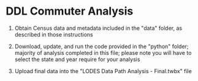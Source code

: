 # DDL Commuter Analysis

1) Obtain Census data and metadata included in the "data" folder, as described in those instructions

2) Download, update, and run the code provided in the "python" folder; majority of analysis completed in this file; please note you will have to select the state and year require for your analysis

3) Upload final data into the "LODES Data Path Analysis - Final.twbx" file
